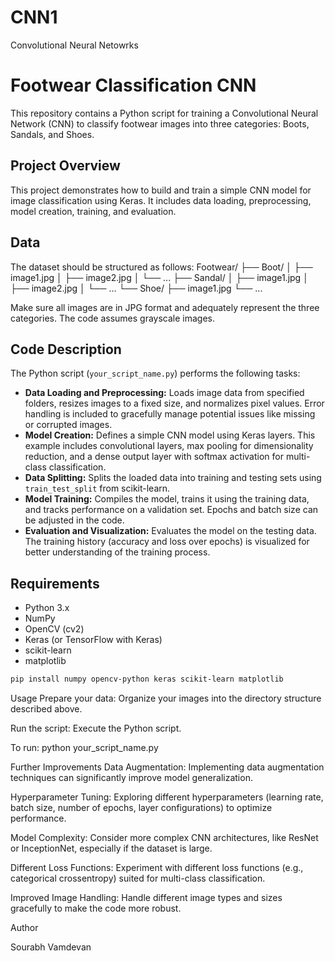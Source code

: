 # CNN1
Convolutional Neural Netowrks

# Footwear Classification CNN

This repository contains a Python script for training a Convolutional Neural Network (CNN) to classify footwear images into three categories: Boots, Sandals, and Shoes.

## Project Overview

This project demonstrates how to build and train a simple CNN model for image classification using Keras.  It includes data loading, preprocessing, model creation, training, and evaluation.

## Data

The dataset should be structured as follows:
Footwear/
├── Boot/
│ ├── image1.jpg
│ ├── image2.jpg
│ └── ...
├── Sandal/
│ ├── image1.jpg
│ ├── image2.jpg
│ └── ...
└── Shoe/
├── image1.jpg
└── ...


Make sure all images are in JPG format and adequately represent the three categories.  The code assumes grayscale images.


## Code Description

The Python script (`your_script_name.py`) performs the following tasks:

* **Data Loading and Preprocessing:** Loads image data from specified folders, resizes images to a fixed size, and normalizes pixel values.  Error handling is included to gracefully manage potential issues like missing or corrupted images.
* **Model Creation:** Defines a simple CNN model using Keras layers.  This example includes convolutional layers, max pooling for dimensionality reduction, and a dense output layer with softmax activation for multi-class classification.
* **Data Splitting:** Splits the loaded data into training and testing sets using `train_test_split` from scikit-learn.
* **Model Training:** Compiles the model, trains it using the training data, and tracks performance on a validation set.  Epochs and batch size can be adjusted in the code.
* **Evaluation and Visualization:** Evaluates the model on the testing data. The training history (accuracy and loss over epochs) is visualized for better understanding of the training process.

## Requirements

* Python 3.x
* NumPy
* OpenCV (cv2)
* Keras (or TensorFlow with Keras)
* scikit-learn
* matplotlib

```bash
pip install numpy opencv-python keras scikit-learn matplotlib

```

Usage
Prepare your data: Organize your images into the directory structure described above.

Run the script: Execute the Python script.

To run:
python your_script_name.py


Further Improvements
Data Augmentation: Implementing data augmentation techniques can significantly improve model generalization.

Hyperparameter Tuning: Exploring different hyperparameters (learning rate, batch size, number of epochs, layer configurations) to optimize performance.

Model Complexity: Consider more complex CNN architectures, like ResNet or InceptionNet, especially if the dataset is large.

Different Loss Functions: Experiment with different loss functions (e.g., categorical crossentropy) suited for multi-class classification.

Improved Image Handling: Handle different image types and sizes gracefully to make the code more robust.

Author

Sourabh Vamdevan



